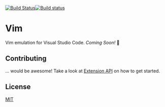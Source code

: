 [![Build Status](https://travis-ci.org/VSCodeVim/Vim.svg?branch=master)](https://travis-ci.org/VSCodeVim/Vim)[![Build status](https://ci.appveyor.com/api/projects/status/0t6ljij7g5h0ddx8?svg=true)](https://ci.appveyor.com/project/guillermooo/vim)

# Vim

Vim emulation for Visual Studio Code. *Coming Soon!* :gift:

## Contributing

... would be awesome! Take a look at [Extension API](https://code.visualstudio.com/docs/extensionAPI/overview) on how to get started.

## License

[MIT](LICENSE.txt)
